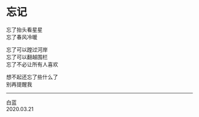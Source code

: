 # 忘记

忘了抬头看星星  
忘了春风冷暖  

忘了可以蹚过河岸  
忘了可以翻越围栏  
忘了不必让所有人喜欢  

想不起还忘了些什么了  
别再提醒我  
___
白蓝  
2020.03.21